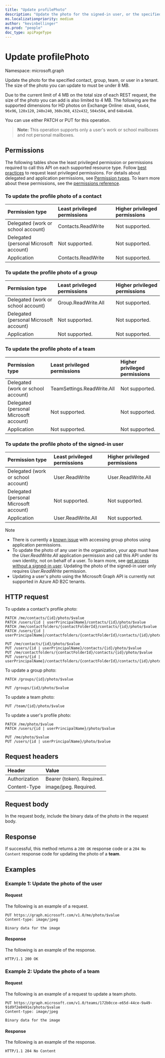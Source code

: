 ```yaml
---
title: "Update profilePhoto"
description: "Update the photo for the signed-in user, or the specified group or contact or team."
ms.localizationpriority: medium
author: "kevinbellinger"
ms.prod: "people"
doc_type: apiPageType
---
```


# Update profilePhoto

Namespace: microsoft.graph

Update the photo for the specified contact, group, team, or user in a tenant. The size of the photo you can update to must be under 8 MB.

Due to the current limit of 4 MB on the total size of each REST request, the size of the photo you can add is also limited to 4 MB. The following are the supported dimensions for HD photos on Exchange Online: `48x48`, `64x64`, `96x96`, `120x120`, `240x240`, `360x360`, `432x432`, `504x504`, and `648x648`.

You can use either PATCH or PUT for this operation.

> **Note:** This operation supports only a user's work or school mailboxes and not personal mailboxes.

## Permissions

The following tables show the least privileged permission or permissions required to call this API on each supported resource type. Follow [best practices](/graph/permissions-overview#best-practices-for-using-microsoft-graph-permissions) to request least privileged permissions. For details about delegated and application permissions, see [Permission types](/graph/permissions-overview#permission-types). To learn more about these permissions, see the [permissions reference](/graph/permissions-reference).

### To update the profile photo of a contact

|Permission type      | Least privileged permissions             | Higher privileged permissions             |
|:--------------------|:-----------------------------------------|:------------------------------------------|
|Delegated (work or school account)      |   Contacts.ReadWrite           | Not supported. |
|Delegated (personal Microsoft account)      |   Not supported.            | Not supported. |
|Application      |    Contacts.ReadWrite           | Not supported. |

### To update the profile photo of a group

|Permission type      | Least privileged permissions             | Higher privileged permissions             |
|:--------------------|:-----------------------------------------|:------------------------------------------|
|Delegated (work or school account)      |   Group.ReadWrite.All           | Not supported. |
|Delegated (personal Microsoft account)      |   Not supported.            | Not supported. |
|Application      |    Not supported.           | Not supported. |

### To update the profile photo of a team

|Permission type      | Least privileged permissions             | Higher privileged permissions             |
|:--------------------|:-----------------------------------------|:------------------------------------------|
| Delegated (work or school account)        | TeamSettings.ReadWrite.All | Not supported. |
| Delegated (personal Microsoft account)    | Not supported.     | Not supported. |
| Application                               | Not supported. | Not supported. |

### To update the profile photo of the signed-in user

|Permission type      | Least privileged permissions             | Higher privileged permissions             |
|:--------------------|:-----------------------------------------|:------------------------------------------|
|Delegated (work or school account)      |   User.ReadWrite | User.ReadWrite.All           |
|Delegated (personal Microsoft account)      |   Not supported.            | Not supported. |
|Application      |    User.ReadWrite.All           | Not supported. |

> [!NOTE]
>
> - There is currently a [known issue](/graph/known-issues#groups) with accessing group photos using application permissions.
> - To update the photo of any user in the organization, your app must have the *User.ReadWrite.All* application permission and call this API under its own identity, not on behalf of a user. To learn more, see [get access without a signed-in user](/graph/auth-v2-service). Updating the photo of the signed-in user only requires *User.ReadWrite* permission.
> - Updating a user's photo using the Microsoft Graph API is currently not supported in Azure AD B2C tenants.

## HTTP request

To update a contact's profile photo:
<!-- { "blockType": "ignored" } -->
```http
PATCH /me/contacts/{id}/photo/$value
PATCH /users/{id | userPrincipalName}/contacts/{id}/photo/$value
PATCH /me/contactfolders/{contactFolderId}/contacts/{id}/photo/$value
PATCH /users/{id | userPrincipalName}/contactfolders/{contactFolderId}/contacts/{id}/photo/$value

PUT /me/contacts/{id}/photo/$value
PUT /users/{id | userPrincipalName}/contacts/{id}/photo/$value
PUT /me/contactfolders/{contactFolderId}/contacts/{id}/photo/$value
PUT /users/{id | userPrincipalName}/contactfolders/{contactFolderId}/contacts/{id}/photo/$value
```

To update a group photo:
<!-- { "blockType": "ignored" } -->
```http
PATCH /groups/{id}/photo/$value

PUT /groups/{id}/photo/$value
```

To update a team photo:
<!-- { "blockType": "ignored" } -->
```http
PUT /team/{id}/photo/$value
```

To update a user's profile photo:
<!-- { "blockType": "ignored" } -->
```http
PATCH /me/photo/$value
PATCH /users/{id | userPrincipalName}/photo/$value

PUT /me/photo/$value
PUT /users/{id | userPrincipalName}/photo/$value
```

## Request headers

| Header       | Value |
|:---------------|:--------|
| Authorization  | Bearer {token}. Required.  |
| Content-Type  | image/jpeg. Required.  |

## Request body

In the request body, include the binary data of the photo in the request body.

## Response

If successful, this method returns a `200 OK` response code or a `204 No Content` response code for updating the photo of a **team**.

## Examples

### Example 1: Update the photo of the user

#### Request

The following is an example of a request.

<!-- {
  "blockType": "request",
  "name": "update_profilephoto"
}-->
```http
PUT https://graph.microsoft.com/v1.0/me/photo/$value
Content-type: image/jpeg

Binary data for the image

```

#### Response

The following is an example of the response.

<!-- {
  "blockType": "response"
} -->
```http
HTTP/1.1 200 OK
```

### Example 2: Update the photo of a team

#### Request

The following is an example of a request to update a team photo.


<!-- {
  "blockType": "request",
  "name": "update_team_photo"
}-->
```http
PUT https://graph.microsoft.com/v1.0/teams/172b0cce-e65d-44ce-9a49-91d9f2e8491e/photo/$value
Content-type: image/jpeg

Binary data for the image
```

#### Response

The following is an example of the response.

<!-- {
  "blockType": "response",
  "truncated": true
} -->

```http
HTTP/1.1 204 No Content
```
